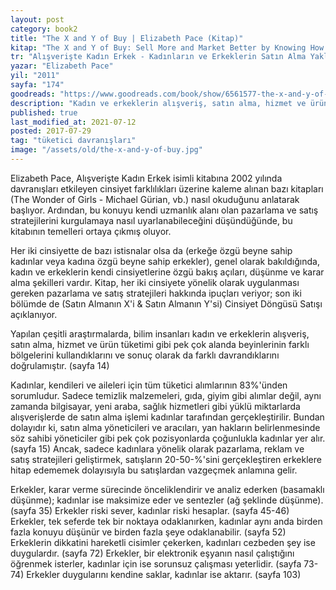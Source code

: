 ```yaml
---
layout: post  
category: book2  
title: "The X and Y of Buy | Elizabeth Pace (Kitap)"  
kitap: "The X and Y of Buy: Sell More and Market Better by Knowing How the Sexes Shop"  
tr: "Alışverişte Kadın Erkek - Kadınların ve Erkeklerin Satın Alma Yaklaşımlarını Bilerek Satışlarınızı Artırın"  
yazar: "Elizabeth Pace"  
yil: "2011"  
sayfa: "174"  
goodreads: "https://www.goodreads.com/book/show/6561577-the-x-and-y-of-buy"
description: "Kadın ve erkeklerin alışveriş, satın alma, hizmet ve ürün tüketimi gibi konularda birbirlerinden ne kadar farklı olduklarını çeşitli araştırmalardan örneklerle anlatıyor."
published: true
last_modified_at: 2021-07-12
posted: 2017-07-29
tag: "tüketici davranışları"
image: "/assets/old/the-x-and-y-of-buy.jpg"
---
```


Elizabeth Pace, Alışverişte Kadın Erkek isimli kitabına 2002 yılında davranışları etkileyen cinsiyet farklılıkları üzerine kaleme alınan bazı kitapları (The Wonder of Girls - Michael Gürian, vb.) nasıl okuduğunu anlatarak başlıyor. Ardından, bu konuyu kendi uzmanlık alanı olan pazarlama ve satış stratejilerini kurgulamaya nasıl uyarlanabileceğini düşündüğünde, bu kitabının temelleri ortaya çıkmış oluyor.  
  
Her iki cinsiyette de bazı istisnalar olsa da (erkeğe özgü beyne sahip kadınlar veya kadına özgü beyne sahip erkekler), genel olarak bakıldığında, kadın ve erkeklerin kendi cinsiyetlerine özgü bakış açıları, düşünme ve karar alma şekilleri vardır. Kitap, her iki cinsiyete yönelik olarak uygulanması gereken pazarlama ve satış stratejileri hakkında ipuçları veriyor; son iki bölümde de (Satın Almanın X'i & Satın Almanın Y'si) Cinsiyet Döngüsü Satışı açıklanıyor.  
  
Yapılan çeşitli araştırmalarda, bilim insanları kadın ve erkeklerin alışveriş, satın alma, hizmet ve ürün tüketimi gibi pek çok alanda beyinlerinin farklı bölgelerini kullandıklarını ve sonuç olarak da farklı davrandıklarını doğrulamıştır. (sayfa 14)  
  
Kadınlar, kendileri ve aileleri için tüm tüketici alımlarının 83%'ünden sorumludur. Sadece temizlik malzemeleri, gıda, giyim gibi alımlar değil, aynı zamanda bilgisayar, yeni araba, sağlık hizmetleri gibi yüklü miktarlarda alışverişlerde de satın alma işlemi kadınlar tarafından gerçekleştirilir. Bundan dolayıdır ki, satın alma yöneticileri ve aracıları, yan hakların belirlenmesinde söz sahibi yöneticiler gibi pek çok pozisyonlarda çoğunlukla kadınlar yer alır. (sayfa 15) Ancak, sadece kadınlara yönelik olarak pazarlama, reklam ve satış stratejileri geliştirmek, satışların 20-50-%'sini gerçekleştiren erkeklere hitap edememek dolayısıyla bu satışlardan vazgeçmek anlamına gelir.  
  
Erkekler, karar verme sürecinde önceliklendirir ve analiz ederken (basamaklı düşünme); kadınlar ise maksimize eder ve sentezler (ağ şeklinde düşünme). (sayfa 35) Erkekler riski sever, kadınlar riski hesaplar. (sayfa 45-46) Erkekler, tek seferde tek bir noktaya odaklanırken, kadınlar aynı anda birden fazla konuyu düşünür ve birden fazla şeye odaklanabilir. (sayfa 52) Erkeklerin dikkatini hareketli cisimler çekerken, kadınları cezbeden şey ise duygulardır. (sayfa 72) Erkekler, bir elektronik eşyanın nasıl çalıştığını öğrenmek isterler, kadınlar için ise sorunsuz çalışması yeterlidir. (sayfa 73-74) Erkekler duygularını kendine saklar, kadınlar ise aktarır. (sayfa 103)  
  
